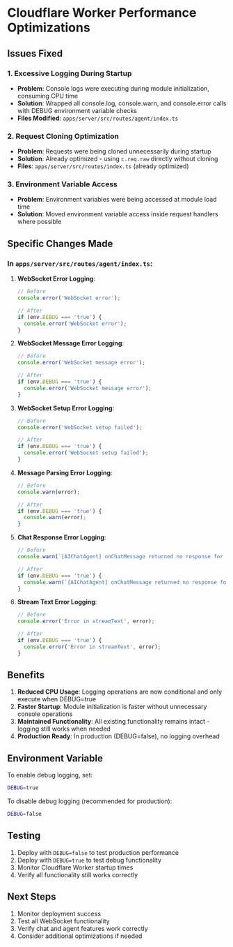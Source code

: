 # Cloudflare Worker Performance Optimizations

## Issues Fixed

### 1. **Excessive Logging During Startup**
- **Problem**: Console logs were executing during module initialization, consuming CPU time
- **Solution**: Wrapped all console.log, console.warn, and console.error calls with DEBUG environment variable checks
- **Files Modified**: `apps/server/src/routes/agent/index.ts`

### 2. **Request Cloning Optimization**
- **Problem**: Requests were being cloned unnecessarily during startup
- **Solution**: Already optimized - using `c.req.raw` directly without cloning
- **Files**: `apps/server/src/routes/index.ts` (already optimized)

### 3. **Environment Variable Access**
- **Problem**: Environment variables were being accessed at module load time
- **Solution**: Moved environment variable access inside request handlers where possible

## Specific Changes Made

### In `apps/server/src/routes/agent/index.ts`:

1. **WebSocket Error Logging**:
   ```typescript
   // Before
   console.error('WebSocket error');
   
   // After
   if (env.DEBUG === 'true') {
     console.error('WebSocket error');
   }
   ```

2. **WebSocket Message Error Logging**:
   ```typescript
   // Before
   console.error('WebSocket message error');
   
   // After
   if (env.DEBUG === 'true') {
     console.error('WebSocket message error');
   }
   ```

3. **WebSocket Setup Error Logging**:
   ```typescript
   // Before
   console.error('WebSocket setup failed');
   
   // After
   if (env.DEBUG === 'true') {
     console.error('WebSocket setup failed');
   }
   ```

4. **Message Parsing Error Logging**:
   ```typescript
   // Before
   console.warn(error);
   
   // After
   if (env.DEBUG === 'true') {
     console.warn(error);
   }
   ```

5. **Chat Response Error Logging**:
   ```typescript
   // Before
   console.warn(`[AIChatAgent] onChatMessage returned no response for chatMessageId: ${chatMessageId}`);
   
   // After
   if (env.DEBUG === 'true') {
     console.warn(`[AIChatAgent] onChatMessage returned no response for chatMessageId: ${chatMessageId}`);
   }
   ```

6. **Stream Text Error Logging**:
   ```typescript
   // Before
   console.error('Error in streamText', error);
   
   // After
   if (env.DEBUG === 'true') {
     console.error('Error in streamText', error);
   }
   ```

## Benefits

1. **Reduced CPU Usage**: Logging operations are now conditional and only execute when DEBUG=true
2. **Faster Startup**: Module initialization is faster without unnecessary console operations
3. **Maintained Functionality**: All existing functionality remains intact - logging still works when needed
4. **Production Ready**: In production (DEBUG=false), no logging overhead

## Environment Variable

To enable debug logging, set:
```bash
DEBUG=true
```

To disable debug logging (recommended for production):
```bash
DEBUG=false
```

## Testing

1. Deploy with `DEBUG=false` to test production performance
2. Deploy with `DEBUG=true` to test debug functionality
3. Monitor Cloudflare Worker startup times
4. Verify all functionality still works correctly

## Next Steps

1. Monitor deployment success
2. Test all WebSocket functionality
3. Verify chat and agent features work correctly
4. Consider additional optimizations if needed 